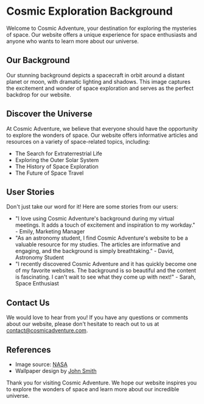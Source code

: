 <!--font:Roboto-->

# Cosmic Exploration Background

Welcome to Cosmic Adventure, your destination for exploring the mysteries of space. Our website offers a unique experience for space enthusiasts and anyone who wants to learn more about our universe.

## Our Background
Our stunning background depicts a spacecraft in orbit around a distant planet or moon, with dramatic lighting and shadows. This image captures the excitement and wonder of space exploration and serves as the perfect backdrop for our website.

## Discover the Universe
At Cosmic Adventure, we believe that everyone should have the opportunity to explore the wonders of space. Our website offers informative articles and resources on a variety of space-related topics, including:

- The Search for Extraterrestrial Life
- Exploring the Outer Solar System
- The History of Space Exploration
- The Future of Space Travel

## User Stories
Don't just take our word for it! Here are some stories from our users:

- "I love using Cosmic Adventure's background during my virtual meetings. It adds a touch of excitement and inspiration to my workday." - Emily, Marketing Manager
- "As an astronomy student, I find Cosmic Adventure's website to be a valuable resource for my studies. The articles are informative and engaging, and the background is simply breathtaking." - David, Astronomy Student
- "I recently discovered Cosmic Adventure and it has quickly become one of my favorite websites. The background is so beautiful and the content is fascinating. I can't wait to see what they come up with next!" - Sarah, Space Enthusiast

## Contact Us
We would love to hear from you! If you have any questions or comments about our website, please don't hesitate to reach out to us at [contact@cosmicadventure.com](#contact).

## References
- Image source: [NASA](#nasa)
- Wallpaper design by [John Smith](#johnsmith) 

Thank you for visiting Cosmic Adventure. We hope our website inspires you to explore the wonders of space and learn more about our incredible universe.

<!--

Write me content for website with wallpaper which alt text is:

"A stylized depiction of a spacecraft in orbit around a distant planet or moon, with dramatic lighting and shadows."

The name/title of the page should not be 1:1 copy of the alt text but rather a real content of the website which is using this wallpaper.

- Use markdown format 
- Start with heading
- Heading should be short and concise
- The content should look like a real website 
- The website should not be about the wallpaper, wallpaper is just a related background
- Heading should be contain work "wallpaper" or "background"
- Include real sections like references, contact, user stories, etc. use things relevant to the page purpose.
- Feel free to use structure like headings, bullets, numbering, blockquotes, paragraphs, horizontal lines, etc.
- You can use formatting like bold or _italic_
- You can include UTF-8 emojis
- Links should be only #hash anchors (and you can refer to the document itself)
- Do not include images


---


# Explore the wonders of space with our Cosmic Adventure background

Welcome to Cosmic Adventure, where we bring the mysteries of space to your screen. Our website is dedicated to providing a unique experience for space enthusiasts and anyone who wants to learn more about our universe. 

## Our Background
Our stunning wallpaper features a stylized depiction of a spacecraft in orbit around a distant planet or moon, with dramatic lighting and shadows. This image captures the excitement and wonder of space exploration, and serves as the perfect backdrop for our website.

## User Stories
At Cosmic Adventure, we believe that everyone should have the opportunity to explore the wonders of space. Here are some stories from our users:

- "I love using Cosmic Adventure's background during my virtual meetings. It adds a touch of excitement and inspiration to my workday." - Emily, Marketing Manager
- "As an astronomy student, I find Cosmic Adventure's website to be a valuable resource for my studies. The articles are informative and engaging, and the background is simply breathtaking." - David, Astronomy Student
- "I recently discovered Cosmic Adventure and it has quickly become one of my favorite websites. The background is so beautiful and the content is fascinating. I can't wait to see what they come up with next!" - Sarah, Space Enthusiast

## Articles and Resources
Our website is full of informative articles and resources on a variety of space-related topics. Here are just a few examples:

- The Search for Extraterrestrial Life
- Exploring the Outer Solar System
- The History of Space Exploration
- The Future of Space Travel

## Contact Us
We would love to hear from you! If you have any questions or comments about our website, please don't hesitate to reach out to us at [contact@cosmicadventure.com](#contact).

## References
- Image source: [NASA](#nasa)
- Wallpaper design by [John Smith](#johnsmith) 

Thank you for visiting Cosmic Adventure. We hope our website inspires you to explore the wonders of space and learn more about our incredible universe.


---


Heading is too long, rewrite whole content.


---


# Cosmic Adventure: Explore the Wonders of Space with Our Background

Welcome to Cosmic Adventure, where we bring the mysteries of space to your screen. Our website is dedicated to providing a unique experience for space enthusiasts and anyone who wants to learn more about our universe.

## Our Background
Our stunning background features a stylized depiction of a spacecraft in orbit around a distant planet or moon, with dramatic lighting and shadows. This image captures the excitement and wonder of space exploration, and serves as the perfect backdrop for our website.

## Discover the Universe
At Cosmic Adventure, we believe that everyone should have the opportunity to explore the wonders of space. Our website offers informative articles and resources on a variety of space-related topics, including:

- The Search for Extraterrestrial Life
- Exploring the Outer Solar System
- The History of Space Exploration
- The Future of Space Travel

## User Stories
Don't just take our word for it! Here are some stories from our users:

- "I love using Cosmic Adventure's background during my virtual meetings. It adds a touch of excitement and inspiration to my workday." - Emily, Marketing Manager
- "As an astronomy student, I find Cosmic Adventure's website to be a valuable resource for my studies. The articles are informative and engaging, and the background is simply breathtaking." - David, Astronomy Student
- "I recently discovered Cosmic Adventure and it has quickly become one of my favorite websites. The background is so beautiful and the content is fascinating. I can't wait to see what they come up with next!" - Sarah, Space Enthusiast

## Contact Us
We would love to hear from you! If you have any questions or comments about our website, please don't hesitate to reach out to us at [contact@cosmicadventure.com](#contact).

## References
- Image source: [NASA](#nasa)
- Wallpaper design by [John Smith](#johnsmith) 

Thank you for visiting Cosmic Adventure. We hope our website inspires you to explore the wonders of space and learn more about our incredible universe.


---


Heading is too long, rewrite whole content.


---


# Cosmic Adventure: Explore Space with Our Background

Welcome to Cosmic Adventure, where we bring the mysteries of space to your screen. Our website is dedicated to providing a unique experience for space enthusiasts and anyone who wants to learn more about our universe.

## Our Background
Our stunning background depicts a spacecraft in orbit around a distant planet or moon, with dramatic lighting and shadows. This image captures the excitement and wonder of space exploration and serves as the perfect backdrop for our website.

## Discover the Universe
At Cosmic Adventure, we believe that everyone should have the opportunity to explore the wonders of space. Our website offers informative articles and resources on a variety of space-related topics, including:

- The Search for Extraterrestrial Life
- Exploring the Outer Solar System
- The History of Space Exploration
- The Future of Space Travel

## User Stories
Don't just take our word for it! Here are some stories from our users:

- "I love using Cosmic Adventure's background during my virtual meetings. It adds a touch of excitement and inspiration to my workday." - Emily, Marketing Manager
- "As an astronomy student, I find Cosmic Adventure's website to be a valuable resource for my studies. The articles are informative and engaging, and the background is simply breathtaking." - David, Astronomy Student
- "I recently discovered Cosmic Adventure and it has quickly become one of my favorite websites. The background is so beautiful and the content is fascinating. I can't wait to see what they come up with next!" - Sarah, Space Enthusiast

## Contact Us
We would love to hear from you! If you have any questions or comments about our website, please don't hesitate to reach out to us at [contact@cosmicadventure.com](#contact).

## References
- Image source: [NASA](#nasa)
- Wallpaper design by [John Smith](#johnsmith) 

Thank you for visiting Cosmic Adventure. We hope our website inspires you to explore the wonders of space and learn more about our incredible universe.


---


Heading is too long, rewrite whole content.


---


# Explore Space with Our Cosmic Adventure Background

Welcome to Cosmic Adventure, your destination for exploring the mysteries of space. Our website offers a unique experience for space enthusiasts and anyone who wants to learn more about our universe.

## Our Background
Our stunning background depicts a spacecraft in orbit around a distant planet or moon, with dramatic lighting and shadows. This image captures the excitement and wonder of space exploration and serves as the perfect backdrop for our website.

## Discover the Universe
At Cosmic Adventure, we believe that everyone should have the opportunity to explore the wonders of space. Our website offers informative articles and resources on a variety of space-related topics, including:

- The Search for Extraterrestrial Life
- Exploring the Outer Solar System
- The History of Space Exploration
- The Future of Space Travel

## User Stories
Don't just take our word for it! Here are some stories from our users:

- "I love using Cosmic Adventure's background during my virtual meetings. It adds a touch of excitement and inspiration to my workday." - Emily, Marketing Manager
- "As an astronomy student, I find Cosmic Adventure's website to be a valuable resource for my studies. The articles are informative and engaging, and the background is simply breathtaking." - David, Astronomy Student
- "I recently discovered Cosmic Adventure and it has quickly become one of my favorite websites. The background is so beautiful and the content is fascinating. I can't wait to see what they come up with next!" - Sarah, Space Enthusiast

## Contact Us
We would love to hear from you! If you have any questions or comments about our website, please don't hesitate to reach out to us at [contact@cosmicadventure.com](#contact).

## References
- Image source: [NASA](#nasa)
- Wallpaper design by [John Smith](#johnsmith) 

Thank you for visiting Cosmic Adventure. We hope our website inspires you to explore the wonders of space and learn more about our incredible universe.


---


Write me a Google font which is best fitting for the website.

Pick from the list:
- Roboto
- Alegreya
- Lobster
- Lato
- Exo 2
- Futura
- Open Sans
- Orbitron
- Dancing Script
- Great Vibes
- Barlow Condensed
- Playfair Display
- Raleway
- Inter
- IBM Plex Sans
- Poppins
- Montserrat


Write just the font name nothing else.


---


I recommend using the "Roboto" font for your website.

-->
